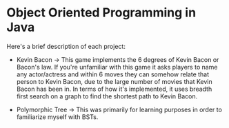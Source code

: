 # Object Oriented Programming in Java

Here's a brief description of each project:

- Kevin Bacon -> This game implements the 6 degrees of Kevin Bacon or Bacon's law. If you're unfamiliar with this game it asks players to name any actor/actress and within 6 moves they can somehow relate that person to Kevin Bacon, due to the large number of movies that Kevin Bacon has been in. In terms of how it's implemented, it uses breadth first search on a graph to find the shortest path to Kevin Bacon. 

- Polymorphic Tree -> This was primarily for learning purposes in order to familiarize myself with BSTs. 
